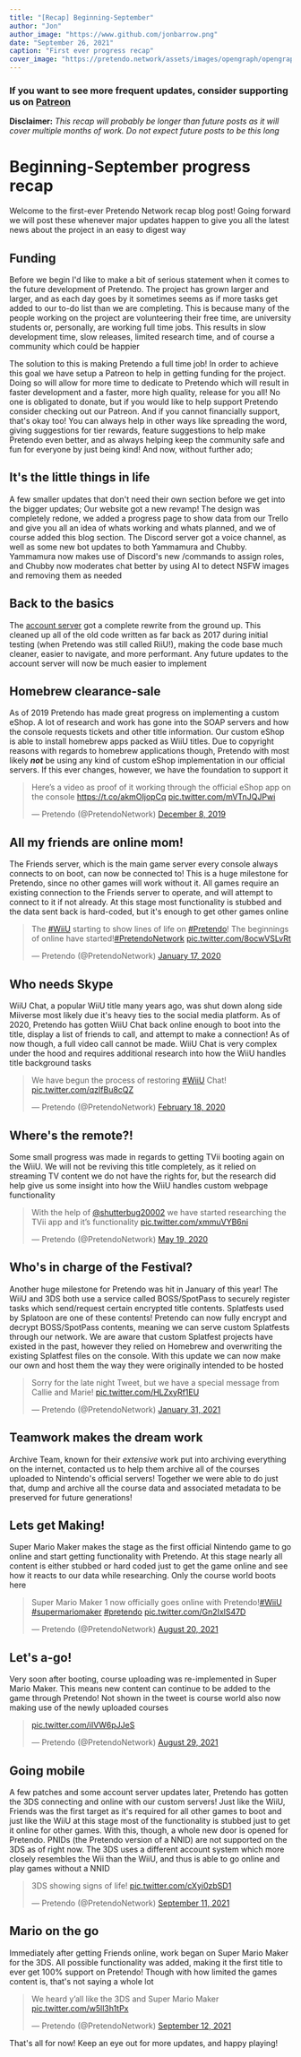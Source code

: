 ```yaml
---
title: "[Recap] Beginning-September"
author: "Jon"
author_image: "https://www.github.com/jonbarrow.png"
date: "September 26, 2021"
caption: "First ever progress recap"
cover_image: "https://pretendo.network/assets/images/opengraph/opengraph-image.png"
---
```


### If you want to see more frequent updates, consider supporting us on [**Patreon**](https://patreon.com/pretendonetwork)

**Disclaimer:** _This recap will probably be longer than future posts as it will cover multiple months of work. Do not expect future posts to be this long_

# Beginning-September progress recap

Welcome to the first-ever Pretendo Network recap blog post! Going forward we will post these whenever major updates happen to give you all the latest news about the project in an easy to digest way

## Funding
Before we begin I'd like to make a bit of serious statement when it comes to the future development of Pretendo. The project has grown larger and larger, and as each day goes by it sometimes seems as if more tasks get added to our to-do list than we are completing. This is because many of the people working on the project are volunteering their free time, are university students or, personally, are working full time jobs. This results in slow development time, slow releases, limited research time, and of course a community which could be happier

The solution to this is making Pretendo a full time job! In order to achieve this goal we have setup a Patreon to help in getting funding for the project. Doing so will allow for more time to dedicate to Pretendo which will result in faster development and a faster, more high quality, release for you all! No one is obligated to donate, but if you would like to help support Pretendo consider checking out our Patreon. And if you cannot financially support, that's okay too! You can always help in other ways like spreading the word, giving suggestions for tier rewards, feature suggestions to help make Pretendo even better, and as always helping keep the community safe and fun for everyone by just being kind! And now, without further ado;

## It's the little things in life
A few smaller updates that don't need their own section before we get into the bigger updates; Our website got a new revamp! The design was completely redone, we added a progress page to show data from our Trello and give you all an idea of whats working and whats planned, and we of course added this blog section. The Discord server got a voice channel, as well as some new bot updates to both Yammamura and Chubby. Yammamura now makes use of Discord's new /commands to assign roles, and Chubby now moderates chat better by using AI to detect NSFW images and removing them as needed

## Back to the basics
The [account server](https://github.com/PretendoNetwork/account) got a complete rewrite from the ground up. This cleaned up all of the old code written as far back as 2017 during initial testing (when Pretendo was still called RiiU!), making the code base much cleaner, easier to navigate, and more performant. Any future updates to the account server will now be much easier to implement

## Homebrew clearance-sale
As of 2019 Pretendo has made great progress on implementing a custom eShop. A lot of research and work has gone into the SOAP servers and how the console requests tickets and other title information. Our custom eShop is able to install homebrew apps packed as WiiU titles. Due to copyright reasons with regards to homebrew applications though, Pretendo with most likely _**not**_ be using any kind of custom eShop implementation in our official servers. If this ever changes, however, we have the foundation to support it
<blockquote class="twitter-tweet" data-dnt="true" data-theme="dark"><p lang="en" dir="ltr">Here’s a video as proof of it working through the official eShop app on the console <a href="https://t.co/akmOIjopCq">https://t.co/akmOIjopCq</a> <a href="https://t.co/mVTnJQJPwi">pic.twitter.com/mVTnJQJPwi</a></p>&mdash; Pretendo (@PretendoNetwork) <a href="https://twitter.com/PretendoNetwork/status/1203710130853949440?ref_src=twsrc%5Etfw">December 8, 2019</a></blockquote>

## All my friends are online mom!
The Friends server, which is the main game server every console always connects to on boot, can now be connected to! This is a huge milestone for Pretendo, since no other games will work without it. All games require an existing connection to the Friends server to operate, and will attempt to connect to it if not already. At this stage most functionality is stubbed and the data sent back is hard-coded, but it's enough to get other games online
<blockquote class="twitter-tweet" data-dnt="true" data-theme="dark"><p lang="en" dir="ltr">The <a href="https://twitter.com/hashtag/WiiU?src=hash&amp;ref_src=twsrc%5Etfw">#WiiU</a> starting to show lines of life on <a href="https://twitter.com/hashtag/Pretendo?src=hash&amp;ref_src=twsrc%5Etfw">#Pretendo</a>! The beginnings of online have started!<a href="https://twitter.com/hashtag/PretendoNetwork?src=hash&amp;ref_src=twsrc%5Etfw">#PretendoNetwork</a> <a href="https://t.co/8ocwVSLvRt">pic.twitter.com/8ocwVSLvRt</a></p>&mdash; Pretendo (@PretendoNetwork) <a href="https://twitter.com/PretendoNetwork/status/1218075017545768960?ref_src=twsrc%5Etfw">January 17, 2020</a></blockquote>

## Who needs Skype
WiiU Chat, a popular WiiU title many years ago, was shut down along side Miiverse most likely due it's heavy ties to the social media platform. As of 2020, Pretendo has gotten WiiU Chat back online enough to boot into the title, display a list of friends to call, and attempt to make a connection! As of now though, a full video call cannot be made. WiiU Chat is very complex under the hood and requires additional research into how the WiiU handles title background tasks
<blockquote class="twitter-tweet" data-dnt="true" data-theme="dark"><p lang="en" dir="ltr">We have begun the process of restoring <a href="https://twitter.com/hashtag/WiiU?src=hash&amp;ref_src=twsrc%5Etfw">#WiiU</a> Chat! <a href="https://t.co/qzIfBu8cQZ">pic.twitter.com/qzIfBu8cQZ</a></p>&mdash; Pretendo (@PretendoNetwork) <a href="https://twitter.com/PretendoNetwork/status/1229621686640795648?ref_src=twsrc%5Etfw">February 18, 2020</a></blockquote>

## Where's the remote?!
Some small progress was made in regards to getting TVii booting again on the WiiU. We will not be reviving this title completely, as it relied on streaming TV content we do not have the rights for, but the research did help give us some insight into how the WiiU handles custom webpage functionality
<blockquote class="twitter-tweet" data-dnt="true" data-theme="dark"><p lang="en" dir="ltr">With the help of <a href="https://twitter.com/shutterbug20002?ref_src=twsrc%5Etfw">@shutterbug20002</a> we have started researching the TVii app and it’s functionality <a href="https://t.co/xmmuVYB6ni">pic.twitter.com/xmmuVYB6ni</a></p>&mdash; Pretendo (@PretendoNetwork) <a href="https://twitter.com/PretendoNetwork/status/1262577386912124929?ref_src=twsrc%5Etfw">May 19, 2020</a></blockquote>

## Who's in charge of the Festival?
Another huge milestone for Pretendo was hit in January of this year! The WiiU and 3DS both use a service called BOSS/SpotPass to securely register tasks which send/request certain encrypted title contents. Splatfests used by Splatoon are one of these contents! Pretendo can now fully encrypt and decrypt BOSS/SpotPass contents, meaning we can serve custom Splatfests through our network. We are aware that custom Splatfest projects have existed in the past, however they relied on Homebrew and overwriting the existing Splatfest files on the console. With this update we can now make our own and host them the way they were originally intended to be hosted<blockquote class="twitter-tweet" data-dnt="true" data-theme="dark"><p lang="en" dir="ltr">Sorry for the late night Tweet, but we have a special message from Callie and Marie! <a href="https://t.co/HLZxyRf1EU">pic.twitter.com/HLZxyRf1EU</a></p>&mdash; Pretendo (@PretendoNetwork) <a href="https://twitter.com/PretendoNetwork/status/1355791287077761027?ref_src=twsrc%5Etfw">January 31, 2021</a></blockquote>

## Teamwork makes the dream work
Archive Team, known for their _extensive_ work put into archiving everything on the internet, contacted us to help them archive all of the courses uploaded to Nintendo's official servers! Together we were able to do just that, dump and archive all the course data and associated metadata to be preserved for future generations!

## Lets get Making!
Super Mario Maker makes the stage as the first official Nintendo game to go online and start getting functionality with Pretendo. At this stage nearly all content is either stubbed or hard coded just to get the game online and see how it reacts to our data while researching. Only the course world boots here
<blockquote class="twitter-tweet" data-dnt="true" data-theme="dark"><p lang="en" dir="ltr">Super Mario Maker 1 now officially goes online with Pretendo!<a href="https://twitter.com/hashtag/WiiU?src=hash&amp;ref_src=twsrc%5Etfw">#WiiU</a> <a href="https://twitter.com/hashtag/supermariomaker?src=hash&amp;ref_src=twsrc%5Etfw">#supermariomaker</a> <a href="https://twitter.com/hashtag/pretendo?src=hash&amp;ref_src=twsrc%5Etfw">#pretendo</a> <a href="https://t.co/Gn2IxlS47D">pic.twitter.com/Gn2IxlS47D</a></p>&mdash; Pretendo (@PretendoNetwork) <a href="https://twitter.com/PretendoNetwork/status/1428659329637437442?ref_src=twsrc%5Etfw">August 20, 2021</a></blockquote>

## Let's a-go!
Very soon after booting, course uploading was re-implemented in Super Mario Maker. This means new content can continue to be added to the game through Pretendo! Not shown in the tweet is course world also now making use of the newly uploaded courses
<blockquote class="twitter-tweet" data-dnt="true" data-theme="dark"><p lang="und" dir="ltr"><a href="https://t.co/iIVW6pJJeS">pic.twitter.com/iIVW6pJJeS</a></p>&mdash; Pretendo (@PretendoNetwork) <a href="https://twitter.com/PretendoNetwork/status/1432112205638610945?ref_src=twsrc%5Etfw">August 29, 2021</a></blockquote>

## Going mobile
A few patches and some account server updates later, Pretendo has gotten the 3DS connecting and online with our custom servers! Just like the WiiU, Friends was the first target as it's required for all other games to boot and just like the WiiU at this stage most of the functionality is stubbed just to get it online for other games. With this, though, a whole new door is opened for Pretendo. PNIDs (the Pretendo version of a NNID) are not supported on the 3DS as of right now. The 3DS uses a different account system which more closely resembles the Wii than the WiiU, and thus is able to go online and play games without a NNID
<blockquote class="twitter-tweet" data-dnt="true" data-theme="dark"><p lang="en" dir="ltr">3DS showing signs of life! <a href="https://t.co/cXyi0zbSD1">pic.twitter.com/cXyi0zbSD1</a></p>&mdash; Pretendo (@PretendoNetwork) <a href="https://twitter.com/PretendoNetwork/status/1436822070357278727?ref_src=twsrc%5Etfw">September 11, 2021</a></blockquote>

## Mario on the go
Immediately after getting Friends online, work began on Super Mario Maker for the 3DS. All possible functionality was added, making it the first title to ever get 100% support on Pretendo! Though with how limited the games content is, that's not saying a whole lot
<blockquote class="twitter-tweet" data-dnt="true" data-theme="dark"><p lang="en" dir="ltr">We heard y’all like the 3DS and Super Mario Maker <a href="https://t.co/w5ll3h1tPx">pic.twitter.com/w5ll3h1tPx</a></p>&mdash; Pretendo (@PretendoNetwork) <a href="https://twitter.com/PretendoNetwork/status/1436916321678200833?ref_src=twsrc%5Etfw">September 12, 2021</a></blockquote>

That's all for now! Keep an eye out for more updates, and happy playing!

<script async src="https://platform.twitter.com/widgets.js" charset="utf-8"></script>